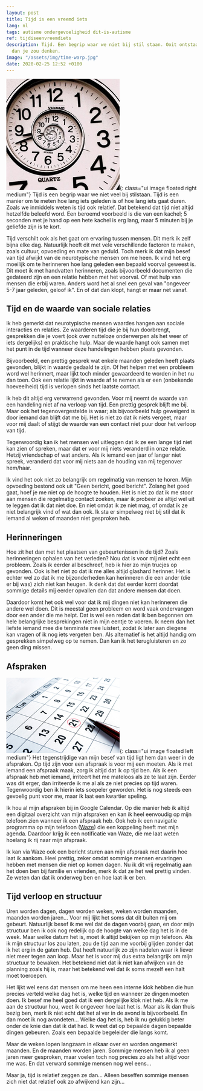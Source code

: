 ```yaml
---
layout: post
title: Tijd is een vreemd iets
lang: nl
tags: autisme ondergevoeligheid dit-is-autisme
ref: tijdiseenvreemdiets
description: Tijd. Een begrip waar we niet bij stil staan. Ooit ontstaan en sinds dien onstuitbaar. Maar de beleving van het verlopen van de tijd is toch persoonlijker
  dan je zou denken.
image: "/assets/img/time-warp.jpg"
date: 2020-02-25 12:52 +0100
---
```

![Tijd is relatief](/assets/img/time-warp.jpg){: class="ui image floated right medium"}
Tijd is een begrip waar we niet veel bij stilstaan. Tijd is een manier om te meten hoe lang iets geleden is of hoe lang iets gaat duren. Zoals we inmiddels weten is tijd ook relatief. Dat betekend dat tijd niet altijd hetzelfde beleefd word. Een beroemd voorbeeld is die van een kachel; 5 seconden met je hand op een hete kachel is erg lang, maar 5 minuten bij je geliefde zijn is te kort.

Tijd verschilt ook als het gaat om ervaring tussen mensen. Dit merk ik zelf bijna elke dag. Natuurlijk heeft dit met vele verschillende factoren te maken, zoals cultuur, opvoeding en mate van geduld. Toch merk ik dat mijn besef van tijd afwijkt van de neurotypische mensen om me heen. Ik vind het erg moeilijk om te herinneren hoe lang geleden een bepaald voorval geweest is. Dit moet ik met handvatten herinneren, zoals bijvoorbeeld documenten die gedateerd zijn en een relatie hebben met het voorval. Of met hulp van mensen die erbij waren. Anders word het al snel een geval van "ongeveer 5-7 jaar geleden, geloof ik". En of dat dan klopt, hangt er maar net vanaf.

## Tijd en de waarde van sociale relaties
Ik heb gemerkt dat neurotypische mensen waardes hangen aan sociale interacties en relaties. Ze waarderen tijd die je bij hun doorbrengt, gesprekken die je voert (ook over nutteloze onderwerpen als het weer of iets dergelijks) en praktische hulp. Maar de waarde hangt ook samen met het punt in de tijd wanneer deze handelingen hebben plaats gevonden.

Bijvoorbeeld, een prettig gesprek wat enkele maanden geleden heeft plaats gevonden, blijkt in waarde gedaald te zijn. Of het helpen met een probleem word wel herinnert, maar lijkt toch minder gewaardeerd te worden in het nu dan toen. Ook een relatie lijkt in waarde af te nemen als er een (onbekende hoeveelheid) tijd is verlopen sinds het laatste contact.

Ik heb dit altijd erg verwarrend gevonden. Voor mij neemt de waarde van een handeling niet af na verloop van tijd. Een prettig gesprek blijft me bij. Maar ook het tegenovergestelde is waar; als bijvoorbeeld hulp geweigerd is door iemand dan blijft dat me bij. Het is niet zo dat ik niets vergeet, maar voor mij daalt of stijgt de waarde van een contact niet puur door het verloop van tijd.

Tegenwoordig kan ik het mensen wel uitleggen dat ik ze een lange tijd niet kan zien of spreken, maar dat er voor mij niets veranderd in onze relatie. Hetzij vriendschap of wat anders. Als ik iemand een jaar of langer niet spreek, veranderd dat voor mij niets aan de houding van mij tegenover hem/haar.

Ik vind het ook niet zo belangrijk om regelmatig van mensen te horen. Mijn opvoeding bestond ook uit "Geen bericht, goed bericht". Zolang het goed gaat, hoef je me niet op de hoogte te houden. Het is niet zo dat ik me stoor aan mensen die regelmatig contact zoeken, maar ik probeer ze altijd wel uit te leggen dat ik dat niet doe. En niet omdat ik ze niet mag, of omdat ik ze niet belangrijk vind of wat dan ook. Ik sta er simpelweg niet bij stil dat ik iemand al weken of maanden niet gesproken heb.

## Herinneringen
Hoe zit het dan met het plaatsen van gebeurtenissen in de tijd? Zoals herinneringen ophalen van het verleden? Nou dat is voor mij niet echt een probleem. Zoals ik eerder al beschreef, heb ik hier zo mijn trucjes op gevonden. Ook is het niet zo dat ik me alles altijd glashard herinner. Het is echter wel zo dat ik me bijzonderheden kan herinneren die een ander (die er bij was) zich niet kan heugen. Ik denk dat dat eerder komt doordat sommige details mij eerder opvallen dan dat andere mensen dat doen.

Daardoor komt het ook wel voor dat ik mij dingen niet kan herinneren die andere wel doen. Dit is meestal geen probleem en word vaak ondervangen door een ander die me helpt. Dat is wel een reden dat ik ben begonnen om hele belangrijke besprekingen niet in mijn eentje te voeren. Ik neem dan het liefste iemand mee die tenminste mee luistert, zodat ik later aan diegene kan vragen of ik nog iets vergeten ben. Als alternatief is het altijd handig om gesprekken simpelweg op te nemen. Dan kan ik het terugluisteren en zo geen ding missen.

## Afspraken
![Afspraken](/assets/img/ThinkstockPhotos-492298523.jpg){: class="ui image floated left medium"}
Het tegenstrijdige van mijn besef van tijd ligt hem dan weer in de afspraken. Op tijd zijn voor een afspraak is voor mij een moeten. Als ik met iemand een afspraak maak, zorg ik altijd dat ik op tijd ben. Als ik een afspraak heb met iemand, irriteert het me mateloos als ze te laat zijn. Eerder was dit erger, dan irriteerde ik me al als ze niet precies op tijd waren. Tegenwoordig ben ik hierin iets soepeler geworden. Het is nog steeds een gevoelig punt voor me, maar ik laat een kwartier speling.

Ik hou al mijn afspraken bij in Google Calendar. Op die manier heb ik altijd een digitaal overzicht van mijn afspraken en kan ik heel eenvoudig op mijn telefoon zien wanneer ik een afspraak heb. Ook heb ik een navigatie programma op mijn telefoon ([Waze](https://www.waze.com)) die een koppeling heeft met mijn agenda. Daardoor krijg ik een notificatie van Waze, die me laat weten hoelang ik rij naar mijn afspraak.

Ik kan via Waze ook een bericht sturen aan mijn afspraak met daarin hoe laat ik aankom. Heel prettig, zeker omdat sommige mensen ervaringen hebben met mensen die niet op komen dagen. Nu ik dit vrij regelmatig aan het doen ben bij familie en vrienden, merk ik dat ze het wel prettig vinden. Ze weten dan dat ik onderweg ben en hoe laat ik er ben.

## Tijd verloop en structuur
Uren worden dagen, dagen worden weken, weken worden maanden, maanden worden jaren... Voor mij lijkt het soms dat dit buiten mij om gebeurt. Natuurlijk besef ik me wel dat de dagen voorbij gaan, en door mijn structuur ben ik ook nog redelijk op de hoogte van welke dag het is in de week. Maar welke datum het is, moet ik altijd bekijken op mijn telefoon. Als ik mijn structuur los zou laten, zou de tijd aan me voorbij glijden zonder dat ik het erg in de gaten heb. Dat heeft natuurlijk zo zijn nadelen waar ik liever niet meer tegen aan loop. Maar het is voor mij dus extra belangrijk om mijn structuur te bewaken. Het betekend niet dat ik niet kan afwijken van de planning zoals hij is, maar het betekend wel dat ik soms mezelf een halt moet toeroepen.

Het lijkt wel eens dat mensen om me heen een interne klok hebben die hun precies verteld welke dag het is, welke tijd en wanneer ze dingen moeten doen. Ik besef me heel goed dat ik een dergelijke klok niet heb. Als ik me aan de structuur hou, weet ik ongeveer hoe laat het is. Maar als ik dan thuis bezig ben, merk ik niet echt dat het al ver in de avond is bijvoorbeeld. En dan moet ik nog avondeten... Welke dag het is, heb ik nu gelukkig beter onder de knie dan dat ik dat had. Ik weet dat op bepaalde dagen bepaalde dingen gebeuren. Zoals een bepaalde begeleider die langs komt.

Maar de weken lopen langzaam in elkaar over en worden ongemerkt maanden. En de maanden worden jaren. Sommige mensen heb ik al geen jaren meer gesproken, maar voelen toch nog precies zo als het altijd voor me was. En dat verward sommige mensen nog wel eens...

Maar ja, tijd is relatief zeggen ze dan... Alleen beseffen sommige mensen zich niet dat relatief ook zo afwijkend kan zijn...
